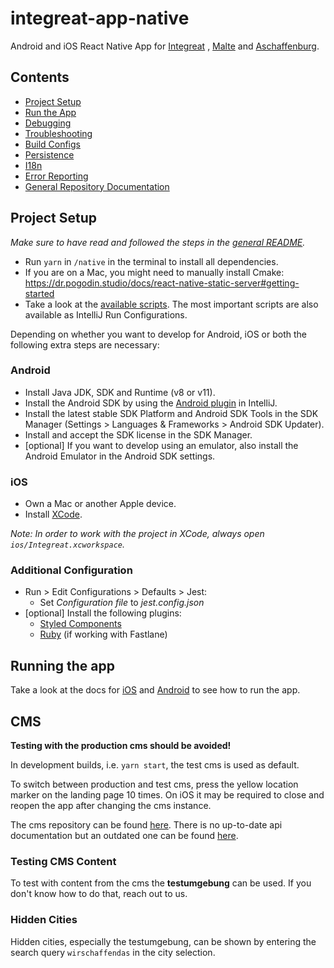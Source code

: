 # integreat-app-native

Android and iOS React Native App for [Integreat](https://integreat-app.de)
, [Malte](https://www.malteser-werke.de/malte-app.html) and [Aschaffenburg](https://aschaffenburg.app).

## Contents

- [Project Setup](#project-setup)
- [Run the App](#running-the-app)
- [Debugging](docs/debugging.md)
- [Troubleshooting](docs/troubleshooting.md)
- [Build Configs](docs/build-configs.md)
- [Persistence](docs/persistence.md)
- [I18n](docs/i18n.md)
- [Error Reporting](docs/error-reporting.md)
- [General Repository Documentation](../README.md)

## Project Setup

_Make sure to have read and followed the steps in the [general README](../README.md#project-setup)._

- Run `yarn` in `/native` in the terminal to install all dependencies.
- If you are on a Mac, you might need to manually install Cmake:
  https://dr.pogodin.studio/docs/react-native-static-server#getting-started
- Take a look at the [available scripts](package.json). The most important scripts are also available as IntelliJ Run
  Configurations.

Depending on whether you want to develop for Android, iOS or both the following extra steps are necessary:

### Android

- Install Java JDK, SDK and Runtime (v8 or v11).
- Install the Android SDK by using
  the [Android plugin](https://plugins.jetbrains.com/plugin/22989-android) in IntelliJ.
- Install the latest stable SDK Platform and Android SDK Tools in the SDK Manager (Settings > Languages & Frameworks > Android SDK Updater).
- Install and accept the SDK license in the SDK Manager.
- [optional] If you want to develop using an emulator, also install the Android Emulator in the Android SDK settings.

### iOS

- Own a Mac or another Apple device.
- Install [XCode](https://developer.apple.com/xcode/).

_Note: In order to work with the project in XCode, always open `ios/Integreat.xcworkspace`._

### Additional Configuration

- Run > Edit Configurations > Defaults > Jest:
  - Set _Configuration file_ to _jest.config.json_
- [optional] Install the following plugins:
  - [Styled Components](https://plugins.jetbrains.com/plugin/9997-styled-components--styled-jsx/)
  - [Ruby](https://plugins.jetbrains.com/plugin/1293-ruby) (if working with Fastlane)

## Running the app

Take a look at the docs for [iOS](docs/manual-builds.md#ios) and [Android](docs/manual-builds.md#android) to see how to
run the app.

## CMS

**Testing with the production cms should be avoided!**

In development builds, i.e. `yarn start`, the test cms is used as default.

To switch between production and test cms, press the yellow location marker on the landing page 10 times.
On iOS it may be required to close and reopen the app after changing the cms instance.

The cms repository can be found [here](https://github.com/digitalfabrik/integreat-cms).
There is no up-to-date api documentation but an outdated one can be found [here](https://github.com/Integreat/cms/wiki/REST-APIv3-Documentation).

### Testing CMS Content

To test with content from the cms the **testumgebung** can be used. If you don't know how to do that, reach out to us.

### Hidden Cities

Hidden cities, especially the testumgebung, can be shown by entering the search query `wirschaffendas` in the city selection.
